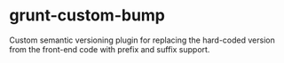 # grunt-custom-bump

Custom semantic versioning plugin for replacing the hard-coded version from
the front-end code with prefix and suffix support.